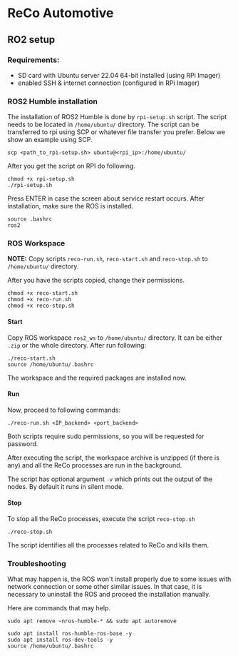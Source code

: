 # ReCo Automotive

## RO2 setup

### Requirements:
- SD card with Ubuntu server 22.04 64-bit installed (using RPi Imager)
- enabled SSH & internet connection (configured in RPi Imager)

### ROS2 Humble installation

The installation of ROS2 Humble is done by `rpi-setup.sh` script. The script needs to be located in `/home/ubuntu/` directory. The script can be transferred to rpi using SCP or whatever file transfer you prefer. Below we show an example using SCP.

```
scp <path_to_rpi-setup.sh> ubuntu@<rpi_ip>:/home/ubuntu/
```

After you get the script on RPI do following.

```
chmod +x rpi-setup.sh
./rpi-setup.sh
```
Press ENTER in case the screen about service restart occurs.
After installation, make sure the ROS is installed.

```
source .bashrc
ros2
```

### ROS Workspace

**NOTE:** Copy scripts `reco-run.sh`, `reco-start.sh` and `reco-stop.sh` to `/home/ubuntu/` directory.

After you have the scripts copied, change their permissions.

```
chmod +x reco-start.sh
chmod +x reco-run.sh
chmod +x reco-stop.sh
```

#### Start
Copy ROS workspace `ros2_ws` to `/home/ubuntu/` directory. It can be either `.zip` or the whole directory. After run following:

```
./reco-start.sh
source /home/ubuntu/.bashrc
```

The workspace and the required packages are installed now.

#### Run

Now, proceed to following commands:

```
./reco-run.sh <IP_backend> <port_backend>
```
Both scripts require sudo permissions, so you will be requested for password.

After executing the script, the workspace archive is unzipped (if there is any) and all the ReCo processes are run in the background.

The script has optional argument `-v` which prints out the output of the nodes. By default it runs in silent mode.

#### Stop
To stop all the ReCo processes, execute the script `reco-stop.sh`

```
./reco-stop.sh
```

The script identifies all the processes related to ReCo and kills them.

### Troubleshooting

What may happen is, the ROS won't install properly due to some issues with network connection or some other similar issues. In that case, it is necessary to uninstall the ROS and proceed the installation manually.

Here are commands that may help.

```
sudo apt remove ~nros-humble-* && sudo apt autoremove

sudo apt install ros-humble-ros-base -y
sudo apt install ros-dev-tools -y
source /home/ubuntu/.bashrc
```